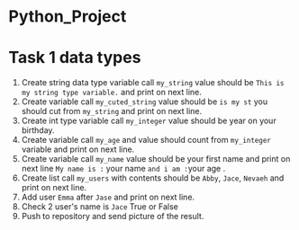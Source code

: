 # Python_Project

# Task 1 data types 
1. Create string data type variable call `my_string` value should be `This is my string type variable.` and print  on next line. 
2. Create variable call `my_cuted_string` value should be `is my st`  you should cut from `my_string` and print on next line. 
3. Create int type variable call `my_integer` value should be year on your birthday. 
4. Create variable call `my_age` and value should count from `my_integer` variable and print on next line. 
5. Create variable call `my_name`  value should be your first name and print on next line `My name is :` your name `and i am :`your age .  
6. Create list call `my_users`   with contents should be `Abby`, `Jace`, `Nevaeh` and print on next line.  
7. Add user `Emma` after `Jase`  and print on next line.  
8. Check 2 user's name is `Jace` True or False
9. Push to repository and send picture of the result.
